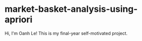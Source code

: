 # market-basket-analysis-using-apriori
Hi, I'm Oanh Le! This is my final-year self-motivated project. 
